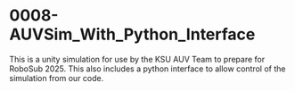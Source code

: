 # 0008-AUVSim_With_Python_Interface
This is a unity simulation for use by the KSU AUV Team to prepare for RoboSub 2025. This also includes a python interface to allow control of the simulation from our code.
